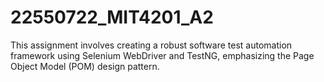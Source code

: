 # 22550722_MIT4201_A2
This assignment involves creating a robust software test automation framework using Selenium WebDriver and TestNG, emphasizing the Page Object Model (POM) design pattern. 

